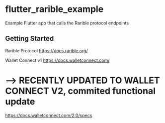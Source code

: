 # flutter_rarible_example

Example Flutter app that calls the Rarible protocol endpoints

## Getting Started

Rarible Protocol
https://docs.rarible.org/

Wallet Connect v1
https://docs.walletconnect.com/

# --> RECENTLY UPDATED TO WALLET CONNECT V2, commited functional update
https://docs.walletconnect.com/2.0/specs
